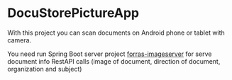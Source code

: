 # DocuStorePictureApp

With this project you can scan documents on Android phone or tablet with camera.

You need run Spring Boot server project [forras-imageserver](https://github.com/pzoli/forras-imageserver) for serve document info RestAPI calls (image of document, direction of document, organization and subject)
